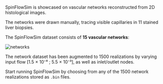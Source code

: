 
SpinFlowSim is showcased on vascular networks reconstructed from 2D histological images.  

The networks were drawn manually, tracing visible capillaries in 11 stained liver biopsies.

The SpinFlowSim dataset consists of **15 vascular networks**:

![networks](https://github.com/user-attachments/assets/029fdf41-a655-45ef-8aee-d61c3860b416)

The network dataset has been augmented to 1500 realizations by varying input flow [1.5 × 10⁻⁴ ; 5.5 × 10⁻³], as well as inlet/outlet nodes.



Start running SpinFlowSim by choosing from any of the 1500 network realizations stored as `.bin` files.
